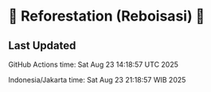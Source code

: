 
# 🌳 Reforestation (Reboisasi) 🌲

## Last Updated

GitHub Actions time: Sat Aug 23 14:18:57 UTC 2025

Indonesia/Jakarta time: Sat Aug 23 21:18:57 WIB 2025
